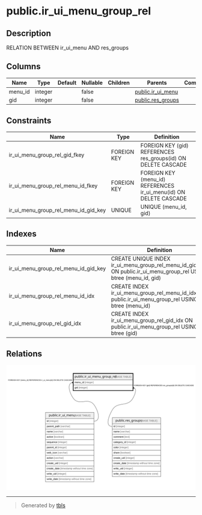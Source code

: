 # public.ir_ui_menu_group_rel

## Description

RELATION BETWEEN ir_ui_menu AND res_groups

## Columns

| Name | Type | Default | Nullable | Children | Parents | Comment |
| ---- | ---- | ------- | -------- | -------- | ------- | ------- |
| menu_id | integer |  | false |  | [public.ir_ui_menu](public.ir_ui_menu.md) |  |
| gid | integer |  | false |  | [public.res_groups](public.res_groups.md) |  |

## Constraints

| Name | Type | Definition |
| ---- | ---- | ---------- |
| ir_ui_menu_group_rel_gid_fkey | FOREIGN KEY | FOREIGN KEY (gid) REFERENCES res_groups(id) ON DELETE CASCADE |
| ir_ui_menu_group_rel_menu_id_fkey | FOREIGN KEY | FOREIGN KEY (menu_id) REFERENCES ir_ui_menu(id) ON DELETE CASCADE |
| ir_ui_menu_group_rel_menu_id_gid_key | UNIQUE | UNIQUE (menu_id, gid) |

## Indexes

| Name | Definition |
| ---- | ---------- |
| ir_ui_menu_group_rel_menu_id_gid_key | CREATE UNIQUE INDEX ir_ui_menu_group_rel_menu_id_gid_key ON public.ir_ui_menu_group_rel USING btree (menu_id, gid) |
| ir_ui_menu_group_rel_menu_id_idx | CREATE INDEX ir_ui_menu_group_rel_menu_id_idx ON public.ir_ui_menu_group_rel USING btree (menu_id) |
| ir_ui_menu_group_rel_gid_idx | CREATE INDEX ir_ui_menu_group_rel_gid_idx ON public.ir_ui_menu_group_rel USING btree (gid) |

## Relations

![er](public.ir_ui_menu_group_rel.svg)

---

> Generated by [tbls](https://github.com/k1LoW/tbls)
